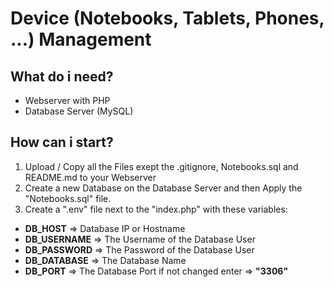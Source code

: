 # Device (Notebooks, Tablets, Phones, ...) Management
## What do i need?
- Webserver with PHP
- Database Server (MySQL)

## How can i start?
1. Upload / Copy all the Files exept the .gitignore, Notebooks.sql and README.md to your Webserver
2. Create a new Database on the Database Server and then Apply the "Notebooks.sql" file.
3. Create a ".env" file next to the "index.php" with these variables:
- <strong>DB_HOST</strong> => Database IP or Hostname
- <strong>DB_USERNAME</strong> => The Username of the Database User
- <strong>DB_PASSWORD</strong> => The Password of the Database User
- <strong>DB_DATABASE</strong> => The Database Name
- <strong>DB_PORT</strong> => The Database Port if not changed enter => <strong>"3306"</strong>